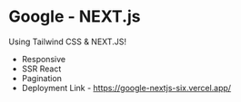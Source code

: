 # Google - NEXT.js

Using Tailwind CSS & NEXT.JS!

- Responsive
- SSR React
- Pagination
- Deployment Link - https://google-nextjs-six.vercel.app/
